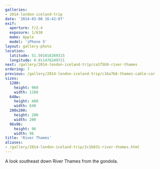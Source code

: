 ```yaml
---
galleries:
- 2014-london-iceland-trip
date: '2014-03-08 16:42:07'
exif:
  aperture: f/2.4
  exposure: 1/638
  make: Apple
  model: 'iPhone 5'
layout: gallery-photo
location:
  latitude: 51.501018269315
  longitude: 0.011476249721
next: /gallery/2014-london-iceland-trip/ca1f5b9-river-thames
ordering: 7
previous: /gallery/2014-london-iceland-trip/c16a7b6-thames-cable-car
sizes:
  1280:
    height: 960
    width: 1280
  640w:
    height: 480
    width: 640
  200x200:
    height: 200
    width: 200
  96x96:
    height: 96
    width: 96
title: 'River Thames'
aliases:
- /gallery/2014-london-iceland-trip/2c1b931-river-thames.html
---
```


A look southeast down River Thames from the gondola.
